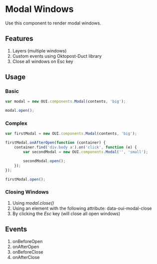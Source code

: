 # Modal Windows
Use this component to render modal windows. 

## Features
1. Layers (multiple windows) 
2. Custom events using Oktopost-Duct library
3. Close all windows on Esc key

## Usage

### Basic
```JavaScript
var modal = new OUI.components.Modal(contents, 'big');

modal.open();
```

### Complex
```JavaScript
var firstModal = new OUI.components.Modal(contents, 'big');

firstModal.onAfterOpen(function (container) {
    container.find('div.body a').on('click', function (e) {
        var secondModal = new OUI.components.Modal('', 'small');

        secondModal.open();
    });
});

firstModal.open();
```

### Closing Windows
1. Using *modal.close()*
2. Using an element with the following attribute: data-oui-modal-close
3. By clicking the *Esc* key (will close all open windows)

## Events
1. onBeforeOpen
2. onAfterOpen
3. onBeforeClose
4. onAfterClose
